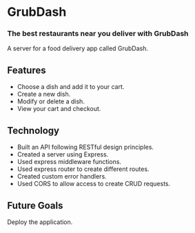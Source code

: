 # GrubDash
### The best restaurants near you deliver with GrubDash

A server for a food delivery app called GrubDash.

## Features
- Choose a dish and add it to your cart.
- Create a new dish.
- Modify or delete a dish.
- View your cart and checkout.

## Technology
- Built an API following RESTful design principles.
- Created a server using Express.
- Used express middleware functions.
- Used express router to create different routes.
- Created custom error handlers.
- Used CORS to allow access to create CRUD requests.

## Future Goals
Deploy the application.
